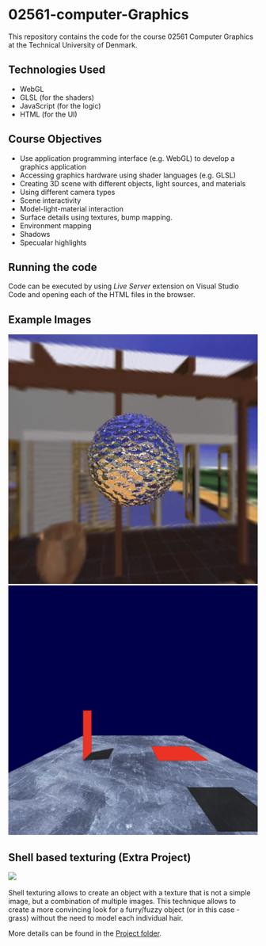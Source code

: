 # 02561-computer-Graphics

This repository contains the code for the course 02561 Computer Graphics at the Technical University of Denmark.

## Technologies Used
 - WebGL
 - GLSL (for the shaders)
 - JavaScript (for the logic)
 - HTML (for the UI)

## Course Objectives
 - Use application programming interface (e.g. WebGL) to develop a graphics application
 - Accessing graphics hardware using shader languages (e.g. GLSL)
 - Creating 3D scene with different objects, light sources, and materials
 - Using different camera types
 - Scene interactivity
 - Model-light-material interaction
 - Surface details using textures, bump mapping.
 - Environment mapping
 - Shadows
 - Specualar highlights
  
## Running the code

Code can be executed by using *Live Server* extension on Visual Studio Code and opening each of the HTML files in the browser.

## Example Images

![](/images/worksheet_7.png)
![](/images/worksheet_8.png)


## Shell based texturing (Extra Project)

![](/Project/shell_texturing.gif)

Shell texturing allows to create an object with a texture that is not a simple image, but a combination of multiple images. This technique allows to create a more convincing look for a furry/fuzzy object (or in this case - grass) without the need to model each individual hair.

More details can be found in the [Project folder](/Project).

